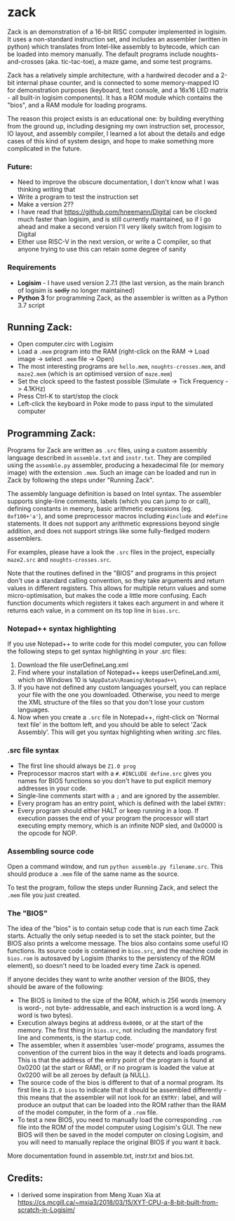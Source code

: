 # zack
 Zack is an demonstration of a 16-bit RISC computer implemented in logisim. It uses a non-standard instruction set, and includes an assembler (written in python) which translates from Intel-like assembly to bytecode, which can be loaded into memory manually. The default programs include noughts-and-crosses (aka. tic-tac-toe), a maze game, and some test programs.
 
 Zack has a relatively simple architecture, with a hardwired decoder and a 2-bit internal phase counter, and is connected to some memory-mapped IO for demonstration purposes (keyboard, text console, and a 16x16 LED matrix - all built-in logisim components). It has a ROM module which contains the "bios", and a RAM module for loading programs.
 
 The reason this project exists is an educational one: by building everything from the ground up, including designing my own instruction set, processor, IO layout, and assembly compiler, I learned a lot about the details and edge cases of this kind of system design, and hope to make something more complicated in the future.
 
### Future:
 - Need to improve the obscure documentation, I don't know what I was thinking writing that
 - Write a program to test the instruction set
 - Make a version 2??
 - I have read that https://github.com/hneemann/Digital can be clocked much faster than logisim, and is still currently maintained, so if I go ahead and make a second version I'll very likely switch from logisim to Digital
 - Either use RISC-V in the next version, or write a C compiler, so that anyone trying to use this can retain some degree of sanity

### Requirements
 - **Logisim** - I have used version 2.7.1 (the last version, as the main branch of logisim is ~~sadly~~ no longer maintained)
 - **Python 3** for programming Zack, as the assembler is written as a Python 3.7 script

## Running Zack:
 - Open computer.circ with Logisim
 - Load a `.mem` program into the RAM (right-click on the RAM -> Load image -> select `.mem` file -> Open)
 - The most interesting programs are `hello.mem`, `noughts-crosses.mem`, and `maze2.mem` (which is an optimised version of `maze.mem`)
 - Set the clock speed to the fastest possible (Simulate -> Tick Frequency -> 4.1KHz)
 - Press Ctrl-K to start/stop the clock
 - Left-click the keyboard in Poke mode to pass input to the simulated computer
 
## Programming Zack:
Programs for Zack are written as `.src` files, using a custom assembly language described in `assemble.txt` and `instr.txt`. They are compiled using the `assemble.py` assembler, producing a hexadecimal file (or memory image) with the extension `.mem`. Such an image can be loaded and run in Zack by following the steps under "Running Zack".

The assembly language definition is based on Intel syntax. The assembler supports single-line comments, labels (which you can jump to or call), defining constants in memory, basic arithmetic expressions (eg. `0xf100+'a'`), and some preprocessor macros including `#include` and `#define` statements. It does not support any arithmetic expressions beyond single addition, and does not support strings like some fully-fledged modern assemblers.

For examples, please have a look the `.src` files in the project, especially `maze2.src` and `noughts-crosses.src`.

Note that the routines defined in the "BIOS" and programs in this project don't use a standard calling convention, so they take arguments and return values in different registers. This allows for multiple return values and some micro-optimisation, but makes the code a little more confusing. Each function documents which registers it takes each argument in and where it returns each value, in a comment on its top line in `bios.src`.

### Notepad++ syntax highlighting
If you use Notepad++ to write code for this model computer, you can follow the following steps to get syntax highlighting in your .src files:
1. Download the file userDefineLang.xml
2. Find where your installation of Notepad++ keeps userDefineLand.xml, which on Windows 10 is `%AppData%\Roaming\Notepad++\`
3. If you have not defined any custom languages yourself, you can replace your file with the one you downloaded. Otherwise, you need to merge the XML structure of the files so that you don't lose your custom languages.
4. Now when you create a `.src` file in Notepad++, right-click on 'Normal text file' in the bottom left, and you should be able to select 'Zack Assembly'. This will get you syntax highlighting when writing .src files.

### .src file syntax
 - The first line should always be `Z1.0 prog`
 - Preprocessor macros start with a `#`. `#INCLUDE define.src` gives you names for BIOS functions so you don't have to put explicit memory addresses in your code.
 - Single-line comments start with a `;` and are ignored by the assembler.
 - Every program has an entry point, which is defined with the label `ENTRY:`
 - Every program should either HALT or keep running in a loop. If execution passes the end of your program the processor will start executing empty memory, which is an infinite NOP sled, and 0x0000 is the opcode for NOP.

### Assembling source code
Open a command window, and run `python assemble.py filename.src`. This should produce a `.mem` file of the same name as the source.

To test the program, follow the steps under Running Zack, and select the `.mem` file you just created.

### The "BIOS"
The idea of the "bios" is to contain setup code that is run each time Zack starts. Actually the only setup needed is to set the stack pointer, but the BIOS also prints a welcome message. The bios also contains some useful IO functions. Its source code is contained in `bios.src`, and the machine code in `bios.rom` is autosaved by Logisim (thanks to the persistency of the ROM element), so doesn't need to be loaded every time Zack is opened.

If anyone decides they want to write another version of the BIOS, they should be aware of the following:

 - The BIOS is limited to the size of the ROM, which is 256 words (memory is word-, not byte- addressable, and each instruction is a word long. A word is two bytes).
 - Execution always begins at address `0x0000`, or at the start of the memory. The first thing in `bios.src`, not including the mandatory first line and comments, is the startup code.
 - The assembler, when it assembles 'user-mode' programs, assumes the convention of the current bios in the way it detects and loads programs. This is that the address of the entry point of the program is found at 0x0200 (at the start or RAM), or if no program is loaded the value at 0x0200 will be all zeroes by default (a NULL).
 - The source code of the bios is different to that of a normal program. Its first line is `Z1.0 bios` to indicate that it should be assembled differently - this means that the assembler will not look for an `ENTRY:` label, and will produce an output that can be loaded into the ROM rather than the RAM of the model computer, in the form of a `.rom` file.
 - To test a new BIOS, you need to manually load the corresponding `.rom` file into the ROM of the model computer using Logisim's GUI. The new BIOS will then be saved in the model computer on closing Logisim, and you will need to manually replace the original BIOS if you want it back.

More documentation found in assemble.txt, instr.txt and bios.txt.

## Credits:
 - I derived some inspiration from Meng Xuan Xia at https://cs.mcgill.ca/~mxia3/2018/03/15/XYT-CPU-a-8-bit-built-from-scratch-in-Logisim/
